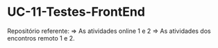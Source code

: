 # UC-11-Testes-FrontEnd

Repositório referente:
=> As atividades online 1 e 2
=> As atividades dos encontros remoto 1 e 2.
